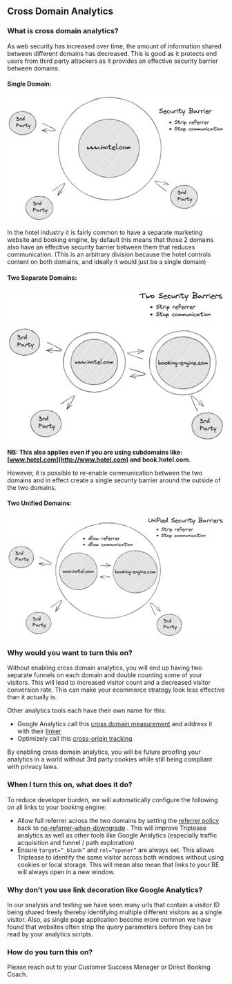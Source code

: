 ## Cross Domain Analytics

### What is cross domain analytics?

As web security has increased over time, the amount of information shared between different domains has decreased. This
is good as it protects end users from third party attackers as it provides an effective security barrier between
domains.

#### Single Domain:

![single-domain.png](assets/images/single-domain.png)

In the hotel industry it is fairly common to have a separate marketing website and booking engine, by default this means
that those 2 domains also have an effective security barrier between them that reduces communication. (This is an
arbitrary division because the hotel controls content on both domains, and ideally it would just be a single domain)

#### Two Separate Domains:

![two-separate-domains.png](assets/images/two-separate-domains.png)

**NB: This also applies even if you are using subdomains like: [www.hotel.com](http://www.hotel.com) and
book.hotel.com.**

However, it is possible to re-enable communication between the two domains and in effect create a single security
barrier around the outside of the two domains.

#### Two Unified Domains:

![two-unified-domains.png](assets/images/two-unified-domains.png)

### Why would you want to turn this on?

Without enabling cross domain analytics, you will end up having two separate funnels on each domain and double counting
some of your visitors. This will lead to increased visitor count and a decreased visitor conversion rate. This can make
your ecommerce strategy look less effective than it actually is.

Other analytics tools each have their own name for this:

- Google Analytics call
  this [cross domain measurement](https://developers.google.com/analytics/devguides/collection/analyticsjs/cross-domain)
  and address it with their [linker](https://developers.google.com/analytics/devguides/collection/analyticsjs/linker)
- Optimizely call
  this [cross-origin tracking](https://support.optimizely.com/hc/en-us/articles/4410289774349-Cross-origin-tracking-in-Optimizely-Web)

By enabling cross domain analytics, you will be future proofing your analytics in a world without 3rd party cookies
while still being compliant with privacy laws.

### When I turn this on, what does it do?

To reduce developer burden, we will automatically configure the following on all links to your booking engine:

- Allow full referrer across the two domains by setting
  the [referrer policy](https://developer.mozilla.org/en-US/docs/Web/HTTP/Headers/Referrer-Policy) back
  to [no-referrer-when-downgrade](https://developer.mozilla.org/en-US/docs/Web/HTTP/Headers/Referrer-Policy#:~:text=any%20referrer%20information.-,no%2Dreferrer%2Dwhen%2Ddowngrade,-Send%20the%20origin)
  . This will improve Triptease analytics as well as other tools like Google Analytics (especially traffic acquisition
  and funnel / path exploration)
- Ensure `target=”_blank”` and `rel=”opener”` are always set. This allows Triptease to identify the same visitor across
  both windows without using cookies or local storage. This will mean also mean that links to your BE will always open
  in a new window.

### Why don’t you use link decoration like Google Analytics?

In our analysis and testing we have seen many urls that contain a visitor ID being shared freely thereby identifying
multiple different visitors as a single visitor. Also, as single page application become more common we have found that
websites often strip the query parameters before they can be read by your analytics scripts.

### How do you turn this on?

Please reach out to your Customer Success Manager or Direct Booking Coach.